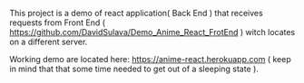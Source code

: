 This project is a demo of react application( Back End ) that receives  requests from Front End ( https://github.com/DavidSulava/Demo_Anime_React_FrotEnd ) witch locates on a different server.

Working demo are located here: https://anime-react.herokuapp.com ( keep in mind that that some time needed to get out of a sleeping state ).
